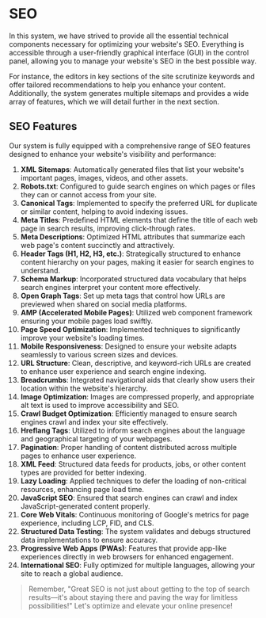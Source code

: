 # SEO

In this system, we have strived to provide all the essential technical components necessary for optimizing your website's SEO. Everything is accessible through a user-friendly graphical interface (GUI) in the control panel, allowing you to manage your website's SEO in the best possible way.

For instance, the editors in key sections of the site scrutinize keywords and offer tailored recommendations to help you enhance your content. Additionally, the system generates multiple sitemaps and provides a wide array of features, which we will detail further in the next section.

## SEO Features

Our system is fully equipped with a comprehensive range of SEO features designed to enhance your website's visibility and performance:

1. **XML Sitemaps**: Automatically generated files that list your website's important pages, images, videos, and other assets.
2. **Robots.txt**: Configured to guide search engines on which pages or files they can or cannot access from your site.
3. **Canonical Tags**: Implemented to specify the preferred URL for duplicate or similar content, helping to avoid indexing issues.
4. **Meta Titles**: Predefined HTML elements that define the title of each web page in search results, improving click-through rates.
5. **Meta Descriptions**: Optimized HTML attributes that summarize each web page's content succinctly and attractively.
6. **Header Tags (H1, H2, H3, etc.)**: Strategically structured to enhance content hierarchy on your pages, making it easier for search engines to understand.
7. **Schema Markup**: Incorporated structured data vocabulary that helps search engines interpret your content more effectively.
8. **Open Graph Tags**: Set up meta tags that control how URLs are previewed when shared on social media platforms.
9. **AMP (Accelerated Mobile Pages)**: Utilized web component framework ensuring your mobile pages load swiftly.
10. **Page Speed Optimization**: Implemented techniques to significantly improve your website's loading times.
11. **Mobile Responsiveness**: Designed to ensure your website adapts seamlessly to various screen sizes and devices.
12. **URL Structure**: Clean, descriptive, and keyword-rich URLs are created to enhance user experience and search engine indexing.
13. **Breadcrumbs**: Integrated navigational aids that clearly show users their location within the website's hierarchy.
14. **Image Optimization**: Images are compressed properly, and appropriate alt text is used to improve accessibility and SEO.
15. **Crawl Budget Optimization**: Efficiently managed to ensure search engines crawl and index your site effectively.
16. **Hreflang Tags**: Utilized to inform search engines about the language and geographical targeting of your webpages.
17. **Pagination**: Proper handling of content distributed across multiple pages to enhance user experience.
18. **XML Feed**: Structured data feeds for products, jobs, or other content types are provided for better indexing.
19. **Lazy Loading**: Applied techniques to defer the loading of non-critical resources, enhancing page load time.
20. **JavaScript SEO**: Ensured that search engines can crawl and index JavaScript-generated content properly.
21. **Core Web Vitals**: Continuous monitoring of Google's metrics for page experience, including LCP, FID, and CLS.
22. **Structured Data Testing**: The system validates and debugs structured data implementations to ensure accuracy.
23. **Progressive Web Apps (PWAs)**: Features that provide app-like experiences directly in web browsers for enhanced engagement.
24. **International SEO**: Fully optimized for multiple languages, allowing your site to reach a global audience.

> Remember, "Great SEO is not just about getting to the top of search results—it's about staying there and paving the way for limitless possibilities!" Let's optimize and elevate your online presence!